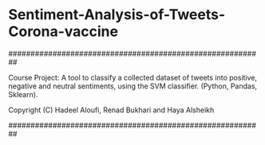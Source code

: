 # Sentiment-Analysis-of-Tweets-Corona-vaccine

##########################################################

Course Project: A tool to classify a collected  dataset of tweets into positive, negative and  neutral sentiments, using the SVM classifier. 
(Python, Pandas, Sklearn). 

Copyright (C) Hadeel Aloufi, Renad Bukhari and Haya Alsheikh 

##########################################################
